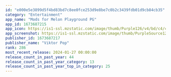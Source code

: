 ```yaml
---
id: "e000e5e3899d5f4bd83bd7c8ee0fce253d9e8be7c0b2c3439fdb01d9cb84cb35"
category: "Entertainment"
app_name: "Mods for Melon Playground PG"
app_id: 1673687215
app_icon: https://is1-ssl.mzstatic.com/image/thumb/Purple126/v4/bd/c4/c3/bdc4c33a-1cb1-1aea-07fc-a19a173cdf40/AppIcon2-0-0-1x_U007emarketing-0-7-0-85-220.png/1024x1024bb.png
app_screenshot: https://is1-ssl.mzstatic.com/image/thumb/PurpleSource126/v4/ab/11/ce/ab11ce57-64c6-016b-130f-141476b12e98/26ef6620-d818-4025-bdd7-77499b62b9a1_3__U00283_U0029.jpg/2688x1242bb.png
publisher_id: 1673687217
publisher_name: "Viktor Pop"
rank: 286
most_recent_release: 2024-01-27 00:00:00
release_count_in_past_year: 44
release_count_in_past_year_category: 13
release_count_in_past_year_top_in_category: 25
---
```


